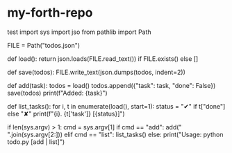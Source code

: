 # my-forth-repo
test
import sys
import jso
from pathlib import Path

FILE = Path("todos.json")

def load():
    return json.loads(FILE.read_text()) if FILE.exists() else []

def save(todos):
    FILE.write_text(json.dumps(todos, indent=2))

def add(task):
    todos = load()
    todos.append({"task": task, "done": False})
    save(todos)
    print(f"Added: {task}")

def list_tasks():
    for i, t in enumerate(load(), start=1):
        status = "✔" if t["done"] else "✘"
        print(f"{i}. {t['task']} [{status}]")

if len(sys.argv) > 1:
    cmd = sys.argv[1]
    if cmd == "add":
        add(" ".join(sys.argv[2:]))
    elif cmd == "list":
        list_tasks()
    else:
        print("Usage: python todo.py [add <task> | list]")
